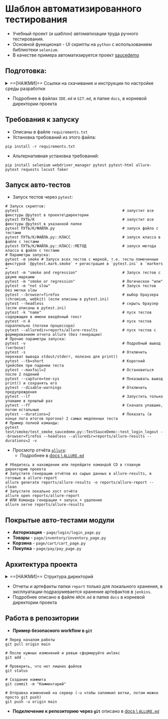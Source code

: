 # **Шаблон автоматизированного тестирования** 
* Учебный проект (и шаблон) автоматизации труда ручного тестирования.
* Основной функционал - UI скрипты на `python` с использованием библиотеки `selenium`.
* В качестве примера автоматизируется проект [saucedemo](https://www.saucedemo.com/v1/)

## Подготовка:

<details>
<summary>
==[НАЖМИ]== Ссылки на скачивание и инструкции по настройке среды разработки
</summary><p>

* [Скачать `Python` версии 13+](https://www.python.org/downloads/)
  * [Инструкция установки `Python` глава 2.1, эксплуатация глава 3](https://disk.yandex.ru/edit/d/ziggIjO2lsG0H2023WbIniPegnqahzm72s0qoIz-cKg6UlFmWEZta1prdw)
* [Скачать `git` версии 2.49+](https://git-scm.com/downloads)
  * [Инструкция установки и эксплуатации `git` глава 4.5](https://disk.yandex.ru/i/p6A-v9AiGy5qxA)
* IDE:
  * `OpenIDE` - Российский IDE
    * [Скачать версии 243+](https://openide.ru/download/)
  * `PyCharm` - Рекомендуемый способ взаимодействия с `python`
    * [Скачать версии Community Edition 2024+](https://www.jetbrains.com/ru-ru/pycharm/download/other.html)
    * [Установка глава 2.2 | Эксплуатация глава 4](https://disk.yandex.ru/edit/d/ziggIjO2lsG0H2023WbIniPegnqahzm72s0qoIz-cKg6UlFmWEZta1prdw)
  * `VSCode` - Популярный IDE
    * [Скачать версии 1.99+](https://code.visualstudio.com/docs/?dv=win64user)
</p></details>

* Подробнее в файлах `IDE.md` и `GIT.md`, в папке `docs`, в корневой директории проекта

## **Требования к запуску**
* Описаны в файле `requirements.txt`
* Установка требований из этого файла:
```shell
pip install -r requirements.txt
```
* Альтернативная установка требований:
```shell
pip install selenium webdriver_manager pytest pytest-html allure-pytest requests locust faker
```

## **Запуск авто-тестов**
* Запуск тестов через `pytest`:
```shell
# Запуск скриптов:
pytest                                              # запустит все фикстуры @pytest в проекте\директории
pytest ПУТЬ/К                                       # запустит все фикстуры @pytest в указанной папке
pytest ПУТЬ/К/ФАЙЛА.py                              # запуск файла с тестами
pytest ПУТЬ/К/ФАЙЛА.py::КЛАСС                       # запуск класса в файле с тестами
pytest ПУТЬ/К/ФАЙЛА.py::КЛАСС::МЕТОД                # запуск метода класса в файле с тестами
# Параметры запуска:
pytest -m smoke # Запуск всех тестов с маркой, т.е. тесты помеченные фикстурой `@pytest.mark.smoke` + регистрация в `pytest.ini` в `markers =`
pytest -m "smoke and regression"                    # Запуск тестов с двумя марками
pytest -m "smoke or regression"                     # Логическое "или"
pytest -m "not slow"                                # Запуск тестов без метки slow
pytest --browser=firefox                            # выбор браузера (chromium, webkit) (если описаны в pytest.ini)
pytest --headless                                   # скрыть браузер (если описаны в pytest.ini)
pytest -k "name"                                    # пуск тестов содержащие в имени введённый текст
pytest -n 4                                         # пуск тестов параллельно (потоки процессора)
pytest --alluredir=reports/allure-results           # пуск тестов с формированием отчета allure (без генерации)
# Прочие параметры запуска:
pytest -v                                           # Подробный вывод (verbose)
pytest -s                                           # Отключить перехват вывода stdout/stderr, полезно для print()
pytest --tb=short                                   # Короткий трейсбек при падении теста
pytest --maxfail=2                                  # Остановиться после 2 падений
pytest --capture=tee-sys                            # Показывать вывод print() и сохранять его
pytest --disable-warnings                           # Отключить предупреждения
pytest --lf                                         # Запустить только упавшие в прошлый раз
pytest --ff                                         # Сначала упавшие, потом остальные
pytest --durations=2                                # Показать (в конце лога итогов прогона) 2 самых медленных теста
# Пример полной команды:
pytest test/smoke/test_smoke_saucedemo.py::TestSauceDemo::test_login_logout --browser=firefox --headless --alluredir=reports/allure-results --durations=2 -v
```

* Просмотр отчёта [`allure`](https://github.com/allure-framework/allure2/releases):
  * Подробнее в [docs \ `ALLURE.md`](https://github.com/MikhailPyshenko/edu-test-py-pw/blob/main/docs/ALLURE.md)
```shell
# Убедитесь в нахождении или перейдите командой CD в главную директорию проекта
# Запустите генерацию отчётов из сырых данных в allure-results, в готовые в allure-report
allure generate reports/allure-results -o reports/allure-report --clean
# Запустите локально хост отчёта
allure open reports/allure-report
# ИЛИ Команда генерации + запуск + удаление
allure serve reports/allure-results
```

## **Покрытые авто-тестами модули**
* **Авторизация** - `page/login/login_page.py`
* **Товары** - `page/inventory/inventory_page.py`
* **Корзина** - `page/cart/cart_page.py`
* **Покупка** - `page/pay/pay_page.py`

## **Архитектура проекта**
<details>
<summary>
==[НАЖМИ]== Структура директорий
</summary><p>

```
/test-projectname/                  # корневой каталог (репозиторий) проекта авто-тестов
├── /page/                          # page object модели
│   ├── /module_page/               # папка с page object моделью и данными модуля
│   │   ├── module_page.py          # page object класс модуля
│   │   ├── module_locators.py      # селекторы элементов модулей
│   │   ├── module_data.py          # тестовые данные модуля
│   │   └── __init__.py
│   ├── example_page.py             # пример построения page object класса
│   ├── base_page.py                # базовый page object класс (основные методы работы со страницей)
│   └── __init__.py
├── /test/                          # тестовые сценарии с группировкой по видам
│   ├── /smoke/                     # дымы (фронт)
│   │   └── test_module.py
│   ├── /accept/                    # приемка (фронт)
│   │   └── test_module.py
│   ├── /api/                       # апи (бэк)
│   │   └── test_module_api.py
│   ├── /load/                      # нагрузочное (locust)
│   │   ├── locust_smoke.py
│   │   └── __init__.py 
│   ├── example_test.py             # пример построения тестов
│   └── runner.py                   # запускатор для тестовых прогонов
├── /config/                        
│   ├── /utils/                     
│   │   ├── actions.py              # действия
│   │   ├── asserts.py              # проверки
│   │   ├── helpers.py              # вспомогательные методы
│   │   ├── reporter.py             # утилита для отчётов allure
│   │   ├── mock_generator.py       # генерация тестовых данных
│   │   └── __init__.py
│   ├── logger.py                   # конфигурация логирования
│   └── __init__.py
├── /report/                        # отчеты и артефакты (хранятся локально, должно быть подключено хранение в jenkins)
│   ├── /allure-results/            # allure отчеты
│   ├── /pytest-html/               # pytest отчеты (для прикладывания в задачи)
│   ├── /locust/                    # locust отчеты нагрузочного
│   └── /logs/                      # логи выполнения тестов (pytest cli)
├── /docs/                          # документация
│   ├── PLAN.md                     # документация проекта, план автоматизации, тест-кейсы и история изменений
│   ├── CODE.md                     # описание стиля кода в проекте
│   ├── ARCH.md                     # описание вариантов архитектур проекта
│   ├── MD.md                       # описание markdown разметки
│   ├── IDE.md                      # описание работы в различных IDE и их настройки
│   ├── TERMINAL.md                 # описание работы в различных терминалах (cmd\unix\bash)
│   └── GIT.md                      # описание работы с git и bitbucket
├── conftest.py                     # фикстуры pytest для конфигурации тестов и отчетности allure
├── pytest.ini                      # настройки pytest
├── requirements.txt                # зависимости
├── README.md                       # описание проекта
└── .gitignore                      # игнор лист git
```
</p></details>

* Отчеты и артефакты папки `report` только для локального хранения, в эксплуатации подразумевается хранение артефактов в `jenkins`.
* Подробнее описано в файле `ARCH.md` в папке `docs` в корневой директории проекта

## **Работа в репозитории**
* **Пример безопасного workflow в `git`**
```shell
# Перед началом работы
git pull origin main

# После нужных изменений и ревью сформируйте инlекс
git add .

# Проверить, что нет лишних файлов
git status

# Создание коммита
git commit -m "Комментарий"

# Отправка изменений на сервер (-u чтобы запомнил ветки, потом можно просто git push)
git push -u origin main
```
* **Подключение к репозиторию через `git`** описано в [docs \ `ALLURE.md`](https://github.com/MikhailPyshenko/edu-test-py-pw/blob/main/docs/GIT.md)